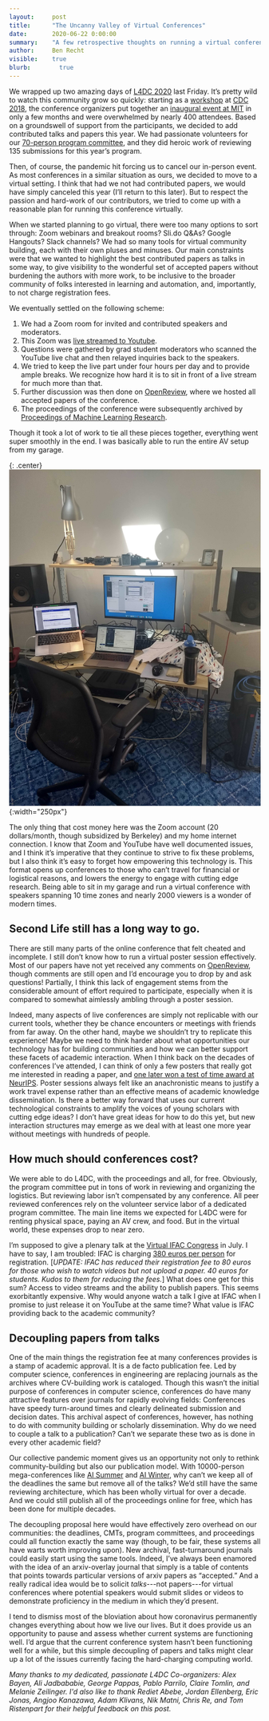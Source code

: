 ```yaml
---
layout:     post
title:      "The Uncanny Valley of Virtual Conferences"
date:       2020-06-22 0:00:00
summary:    "A few retrospective thoughts on running a virtual conference. What worked, what didn't work, and what I might encourage moving forward."
author:     Ben Recht
visible:    true
blurb: 		  true
---
```


We wrapped up two amazing days of [L4DC 2020](http://www.l4dc.org/) last Friday. It’s pretty wild to watch this community grow so quickly: starting as a [workshop](https://kgatsis.github.io/learning_for_control_workshop_CDC2018/) at [CDC 2018](https://kgatsis.github.io/learning_for_control_workshop_CDC2018/), the conference organizers put together an [inaugural event at MIT](https://l4dc.mit.edu/) in only a few months and were overwhelmed by nearly 400 attendees. Based on a groundswell of support from the participants, we decided to add contributed talks and papers this year. We had passionate volunteers for our [70-person program committee](https://sites.google.com/berkeley.edu/l4dc/organizers-pc), and they did heroic work of reviewing 135 submissions for this year’s program.

Then, of course, the pandemic hit forcing us to cancel our in-person event. As most conferences in a similar situation as ours, we decided to move to a virtual setting. I think that had we not had contributed papers, we would have simply canceled this year (I’ll return to this later). But to respect the passion and hard-work of our contributors, we tried to come up with a reasonable plan for running this conference virtually.

When we started planning to go virtual, there were too many options to sort through: Zoom webinars and breakout rooms? Sli.do Q&As? Google Hangouts? Slack channels? We had so many tools for virtual community building, each with their own pluses and minuses. Our main constraints were that we wanted to highlight the best contributed papers as talks in some way, to give visibility to the wonderful set of accepted papers without burdening the authors with more work, to be inclusive to the broader community of folks interested in learning and automation, and, importantly, to not charge registration fees.

We eventually settled on the following scheme:
1. We had a Zoom room for invited and contributed speakers and moderators.
2. This Zoom was [live streamed to Youtube](https://www.youtube.com/watch?v=b_sJb1k9dVY).
3. Questions were gathered by grad student moderators who scanned the YouTube live chat and then relayed inquiries back to the speakers.
4. We tried to keep the live part under four hours per day and to provide ample breaks. We recognize how hard it is to sit in front of a live stream for much more than that.
5. Further discussion was then done on [OpenReview](https://openreview.net/group?id=L4DC.org/2020/Conference), where we hosted all accepted papers of the conference.
6. The proceedings of the conference were subsequently archived by [Proceedings of Machine Learning Research](http://proceedings.mlr.press/).

Though it took a lot of work to tie all these pieces together, everything went super smoothly in the end. I was basically able to run the entire AV setup from my garage.

{: .center}
![where the magic happens](/assets/command_station.jpg){:width="250px"}

The only thing that cost money here was the Zoom account (20 dollars/month, though subsidized by Berkeley) and my home internet connection. I know that Zoom and YouTube have well documented issues, and I think it’s imperative that they continue to strive to fix these problems, but I also think it’s easy to forget how empowering this technology is. This format opens up conferences to those who can’t travel for financial or logistical reasons, and lowers the energy to engage with cutting edge research. Being able to sit in my garage and run a virtual conference with speakers spanning 10 time zones and nearly 2000 viewers is a wonder of modern times.

## Second Life still has a long way to go.

There are still many parts of the online conference that felt cheated and incomplete. I still don’t know how to run a virtual poster session effectively. Most of our papers have not yet received any comments on [OpenReview](https://openreview.net/group?id=L4DC.org/2020/Conference), though comments are still open and I’d encourage you to drop by and ask questions! Partially, I think this lack of engagement stems from the considerable amount of effort required to participate, especially when it is compared to somewhat aimlessly ambling through a poster session.

Indeed, many aspects of live conferences are simply not replicable with our current tools, whether they be chance encounters or meetings with friends from far away. On the other hand, maybe we shouldn’t try to replicate this experience! Maybe we need to think harder about what opportunities our technology has for building communities and how we can better support these facets of academic interaction. When I think back on the decades of conferences I’ve attended, I can think of only a few posters that really got me interested in reading a paper, and [one later won a test of time award at NeurIPS](https://papers.nips.cc/paper/3323-the-tradeoffs-of-large-scale-learning.pdf). Poster sessions always felt like an anachronistic means to justify a work travel expense rather than an effective means of academic knowledge dissemination. Is there a better way forward that uses our current technological constraints to amplify the voices of young scholars with cutting edge ideas? I don’t have great ideas for how to do this yet, but new interaction structures may emerge as we deal with at least one more year without meetings with hundreds of people.

## How much should conferences cost?

We were able to do L4DC, with the proceedings and all, for free. Obviously, the program committee put in tons of work in reviewing and organizing the logistics. But reviewing labor isn’t compensated by any conference. All peer reviewed conferences rely on the volunteer service labor of a dedicated program committee. The main line items we expected for L4DC were for renting physical space, paying an AV crew, and food. But in the virtual world, these expenses drop to near zero.

I’m supposed to give a plenary talk at the [Virtual IFAC Congress](https://www.ifac2020.org/) in July. I have to say, I am troubled: IFAC is charging [380 euros per person](https://www.ifac2020.org/registration/) for registration. [*_UPDATE:_* _IFAC has reduced their registration fee to 80 euros for those who wish to watch videos but not upload a paper. 40 euros for students. Kudos to them for reducing the fees._]
What does one get for this sum? Access to video streams and the ability to publish papers. This seems exorbitantly expensive. Why would anyone watch a talk I give at IFAC when I promise to just release it on YouTube at the same time? What value is IFAC providing back to the academic community?

## Decoupling papers from talks

One of the main things the registration fee at many conferences provides is a stamp of academic approval. It is a de facto publication fee. Led by computer science, conferences in engineering are replacing journals as the archives where CV-building work is cataloged. Though this wasn’t the initial purpose of conferences in computer science, conferences do have many attractive features over journals for rapidly evolving fields: Conferences have speedy turn-around times and clearly delineated submission and decision dates. This archival aspect of conferences, however, has nothing to do with community building or scholarly dissemination. Why do we need to couple a talk to a publication? Can’t we separate these two as is done in every other academic field?

Our collective pandemic moment gives us an opportunity not only to rethink community-building but also our publication model. With 10000-person mega-conferences like [AI Summer](http://icml.cc) and [AI Winter](http://neurips.cc), why can’t we keep all of the deadlines the same but remove all of the talks? We’d still have the same reviewing architecture, which has been wholly virtual for over a decade. And we could still publish all of the proceedings online for free, which has been done for multiple decades.

The decoupling proposal here would have effectively zero overhead on our communities: the deadlines, CMTs, program committees, and proceedings could all function exactly the same way (though, to be fair, these systems all have warts worth improving upon). New archival, fast-turnaround journals could easily start using the same tools. Indeed, I’ve always been enamored with the idea of an arxiv-overlay journal that simply is a table of contents that points towards particular versions of arxiv papers as “accepted.” And a really radical idea would be to solicit _talks_---not papers---for virtual conferences where potential speakers would submit slides or videos to demonstrate proficiency in the medium in which they’d present.

I tend to dismiss most of the bloviation about how coronavirus permanently changes everything about how we live our lives. But it does provide us an opportunity to pause and assess whether current systems are functioning well. I’d argue that the current conference system hasn’t been functioning well for a while, but this simple decoupling of papers and talks might clear up a lot of the issues currently facing the hard-charging computing world.

*Many thanks to my dedicated, passionate L4DC Co-organizers: Alex Bayen, Ali Jadbababie, George Pappas, Pablo Parrilo, Claire Tomlin, and Melanie Zeilinger. I'd also like to thank Rediet Abebe, Jordan Ellenberg, Eric Jonas, Angjoo Kanazawa, Adam Klivans, Nik Matni, Chris Re, and Tom Ristenpart for their helpful feedback on this post.*
